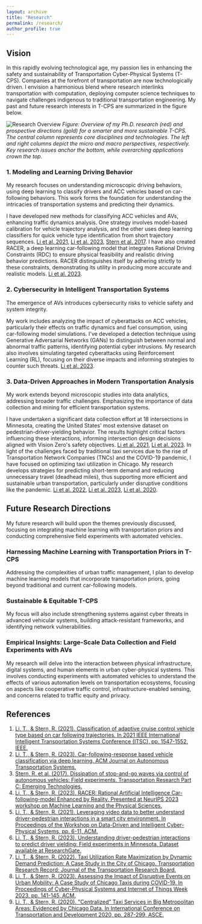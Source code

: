 ```yaml
---
layout: archive
title: "Research"
permalink: /research/
author_profile: true
---
```

<!-- Google tag (gtag.js) -->
<script async src="https://www.googletagmanager.com/gtag/js?id=G-3E74C49H73"></script>
<script>
  window.dataLayer = window.dataLayer || [];
  function gtag(){dataLayer.push(arguments);}
  gtag('js', new Date());

  gtag('config', 'G-3E74C49H73');
</script>
<!-- Currently under construction-->


## Vision
In this rapidly evolving technological age, my passion lies in enhancing the safety and sustainability of Transportation Cyber-Physical Systems (T-CPS). Companies at the forefront of transportation are now technologically driven. I envision a harmonious blend where research interlinks transportation with computation, deploying computer science techniques to navigate challenges indigenous to traditional transportation engineering. My past and future research interests in T-CPS are summarized in the figure below.


![Research Overview](https://github.com/tianyi17/tianyi17.github.io/blob/master/files/research_chart_618.png?raw=true)
*Figure: Overview of my Ph.D. research (red) and prospective directions (gold) for a smarter and more sustainable T-CPS. The central column represents core disciplines and technologies. The left and right columns depict the micro and macro perspectives, respectively. Key research issues anchor the bottom, while overarching applications crown the top.*


### 1. Modeling and Learning Driving Behavior
My research focuses on understanding microscopic driving behaviors, using deep learning to classify drivers and ACC vehicles based on car-following behaviors. This work forms the foundation for understanding the intricacies of transportation systems and predicting their dynamics.

I have developed new methods for classifying ACC vehicles and AVs, enhancing traffic dynamics analysis. One strategy involves model-based calibration for vehicle trajectory analysis, and the other uses deep learning classifiers for quick vehicle type identification from short trajectory sequences. [Li et al. 2021](https://ieeexplore.ieee.org/abstract/document/9564462), [Li et al. 2023](https://dl.acm.org/doi/abs/10.1145/3603369), [Stern et al. 2017](https://arxiv.org/abs/2312.07003). I have also created RACER, a deep learning car-following model that integrates Rational Driving Constraints (RDC) to ensure physical feasibility and realistic driving behavior predictions. RACER distinguishes itself by adhering strictly to these constraints, demonstrating its utility in producing more accurate and realistic models. [Li et al. 2023](https://arxiv.org/abs/2312.07003).

### 2. Cybersecurity in Intelligent Transportation Systems
The emergence of AVs introduces cybersecurity risks to vehicle safety and system integrity.

My work includes analyzing the impact of cyberattacks on ACC vehicles, particularly their effects on traffic dynamics and fuel consumption, using car-following model simulations. I've developed a detection technique using Generative Adversarial Networks (GANs) to distinguish between normal and abnormal traffic patterns, identifying potential cyber intrusions. My research also involves simulating targeted cyberattacks using Reinforcement Learning (RL), focusing on their diverse impacts and informing strategies to counter such threats. [Li et al. 2023](https://arxiv.org/abs/2310.17091).

### 3. Data-Driven Approaches in Modern Transportation Analysis
My work extends beyond microscopic studies into data analytics, addressing broader traffic challenges. Emphasizing the importance of data collection and mining for efficient transportation systems.

I have undertaken a significant data collection effort at 18 intersections in Minnesota, creating the United States' most extensive dataset on pedestrian-driver-yielding behavior. The results highlight critical factors influencing these interactions, informing intersection design decisions aligned with Vision Zero's safety objectives. [Li et al. 2021](https://dl.acm.org/doi/abs/10.1145/3459609.3460524), [Li et al. 2023](https://arxiv.org/abs/2312.15113). In light of the challenges faced by traditional taxi services due to the rise of Transportation Network Companies (TNCs) and the COVID-19 pandemic, I have focused on optimizing taxi utilization in Chicago. My research develops strategies for predicting short-term demand and reducing unnecessary travel (deadhead miles), thus supporting more efficient and sustainable urban transportation, particularly under disruptive conditions like the pandemic. [Li et al. 2022](https://journals.sagepub.com/doi/full/10.1177/03611981211059769), [Li et al. 2023](https://dl.acm.org/doi/abs/10.1145/3576914.3587708), [Li et al. 2020](https://ascelibrary.org/doi/abs/10.1061/9780784483169.024).

## Future Research Directions
My future research will build upon the themes previously discussed, focusing on integrating machine learning with transportation priors and conducting comprehensive field experiments with automated vehicles.

### Harnessing Machine Learning with Transportation Priors in T-CPS
Addressing the complexities of urban traffic management, I plan to develop machine learning models that incorporate transportation priors, going beyond traditional and current car-following models.

### Sustainable & Equitable T-CPS
My focus will also include strengthening systems against cyber threats in advanced vehicular systems, building attack-resistant frameworks, and identifying network vulnerabilities.

### Empirical Insights: Large-Scale Data Collection and Field Experiments with AVs
My research will delve into the interaction between physical infrastructure, digital systems, and human elements in urban cyber-physical systems. This involves conducting experiments with automated vehicles to understand the effects of various automation levels on transportation ecosystems, focusing on aspects like cooperative traffic control, infrastructure-enabled sensing, and concerns related to traffic equity and privacy.




## References
1. [Li, T., & Stern, R. (2021). Classification of adaptive cruise control vehicle type based on car following trajectories. In 2021 IEEE International Intelligent Transportation Systems Conference (ITSC), pp. 1547-1552, IEEE.](https://ieeexplore.ieee.org/abstract/document/9564462)
2. [Li, T., & Stern, R. (2023). Car-following-response based vehicle classification via deep learning. ACM Journal on Autonomous Transportation Systems.](https://dl.acm.org/doi/abs/10.1145/3603369)
3. [Stern, R. et al. (2017). Dissipation of stop-and-go waves via control of autonomous vehicles: Field experiments. Transportation Research Part C: Emerging Technologies.](https://arxiv.org/abs/2312.07003)
4. [Li, T., & Stern, R. (2023). RACER: Rational Artificial Intelligence Car-following-model Enhanced by Reality. Presented at NeurIPS 2023 workshop on Machine Learning and the Physical Sciences.](https://arxiv.org/abs/2312.07003)
5. [Li, T., & Stern, R. (2021). Leveraging video data to better understand driver-pedestrian interactions in a smart city environment. In Proceedings of the Workshop on Data-Driven and Intelligent Cyber-Physical Systems, pp. 6-11, ACM.](https://dl.acm.org/doi/abs/10.1145/3459609.3460524)
6. [Li, T., & Stern, R. (2023). Understanding driver-pedestrian interactions to predict driver yielding: Field experiments in Minnesota. Dataset available at ResearchGate.](https://arxiv.org/abs/2312.15113)
7. [Li, T., & Stern, R. (2022). Taxi Utilization Rate Maximization by Dynamic Demand Prediction: A Case Study in the City of Chicago. Transportation Research Record: Journal of the Transportation Research Board.](https://journals.sagepub.com/doi/full/10.1177/03611981211059769)
8. [Li, T., & Stern, R. (2023). Assessing the Impact of Disruptive Events on Urban Mobility: A Case Study of Chicago Taxis during COVID-19. In Proceedings of Cyber-Physical Systems and Internet of Things Week 2023, pp. 141-145, ACM.](https://dl.acm.org/doi/abs/10.1145/3576914.3587708)
9. [Li, T., & Stern, R. (2020). "Centralized” Taxi Services in Big Metropolitan Areas: Evidenced by Chicago Data. In International Conference on Transportation and Development 2020, pp. 287-299, ASCE.](https://ascelibrary.org/doi/abs/10.1061/9780784483169.024)


<br/>
<script type='text/javascript' id='clustrmaps' src='//cdn.clustrmaps.com/map_v2.js?cl=ffffff&w=a&t=tt&d=mOLq8ml6_8GeJFfRaOGlKt1qOHfyBzpQU0YGiQEZeOA'></script>


